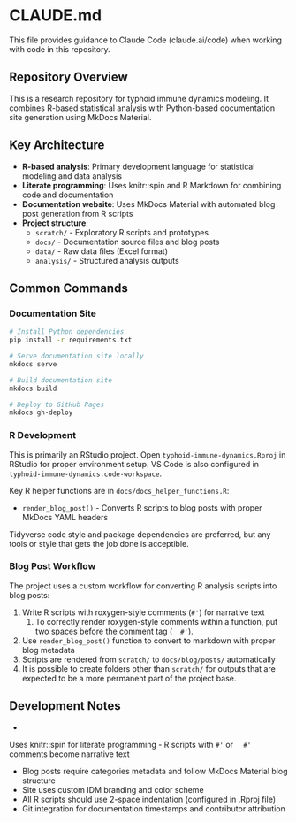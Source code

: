 # CLAUDE.md

This file provides guidance to Claude Code (claude.ai/code) when working with code in this repository.

## Repository Overview

This is a research repository for typhoid immune dynamics modeling. It combines R-based statistical analysis with Python-based documentation site generation using MkDocs Material.

## Key Architecture

- **R-based analysis**: Primary development language for statistical modeling and data analysis
- **Literate programming**: Uses knitr::spin and R Markdown for combining code and documentation
- **Documentation website**: Uses MkDocs Material with automated blog post generation from R scripts
- **Project structure**: 
  - `scratch/` - Exploratory R scripts and prototypes
  - `docs/` - Documentation source files and blog posts
  - `data/` - Raw data files (Excel format)
  - `analysis/` - Structured analysis outputs

## Common Commands

### Documentation Site
```bash
# Install Python dependencies
pip install -r requirements.txt

# Serve documentation site locally
mkdocs serve

# Build documentation site
mkdocs build

# Deploy to GitHub Pages
mkdocs gh-deploy
```

### R Development
This is primarily an RStudio project. Open `typhoid-immune-dynamics.Rproj` in RStudio for proper environment setup. VS Code is also configured in `typhoid-immune-dynamics.code-workspace`. 

Key R helper functions are in `docs/docs_helper_functions.R`:
- `render_blog_post()` - Converts R scripts to blog posts with proper MkDocs YAML headers

Tidyverse code style and package dependencies are preferred, but any tools or style that gets the job done is acceptible.

### Blog Post Workflow
The project uses a custom workflow for converting R analysis scripts into blog posts:
1. Write R scripts with roxygen-style comments (`#'`) for narrative text
    1. To correctly render roxygen-style comments within a function, put two spaces before the comment tag (`  #'`).
2. Use `render_blog_post()` function to convert to markdown with proper blog metadata
3. Scripts are rendered from `scratch/` to `docs/blog/posts/` automatically
4. It is possible to create folders other than `scratch/` for outputs that are expected to be a more permanent part of the project base. 

## Development Notes

- 
Uses knitr::spin for literate programming - R scripts with `#'` or `  #'` comments become narrative text
- Blog posts require categories metadata and follow MkDocs Material blog structure
- Site uses custom IDM branding and color scheme
- All R scripts should use 2-space indentation (configured in .Rproj file)
- Git integration for documentation timestamps and contributor attribution
